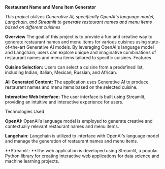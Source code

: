 **Restaurant Name and Menu Item Generator**

*This project utilizes Generative AI, specifically OpenAI's language model, Langchain, and Streamlit to generate restaurant names and menu items based on different cuisines*

**Overview**
The goal of this project is to provide a fun and creative way to generate restaurant names and menu items for various cuisines using state-of-the-art Generative AI models. By leveraging OpenAI's language model and Langchain, users can explore unique and imaginative combinations of restaurant names and menu items tailored to specific cuisines.
Features

**Cuisine Selection:** Users can select a cuisine from a predefined list, including Indian, Italian, Mexican, Russian, and African.

**AI-Generated Content:** The application uses Generative AI to produce restaurant names and menu items based on the selected cuisine.

**Interactive Web Interface:** The user interface is built using Streamlit, providing an intuitive and interactive experience for users.

Technologies Used

**OpenAI:** OpenAI's language model is employed to generate creative and contextually relevant restaurant names and menu items.

**Langchain:** Langchain is utilized to interface with OpenAI's language model and manage the generation of restaurant names and menu items.

**Streamlit: **The web application is developed using Streamlit, a popular Python library for creating interactive web applications for data science and machine learning projects.
